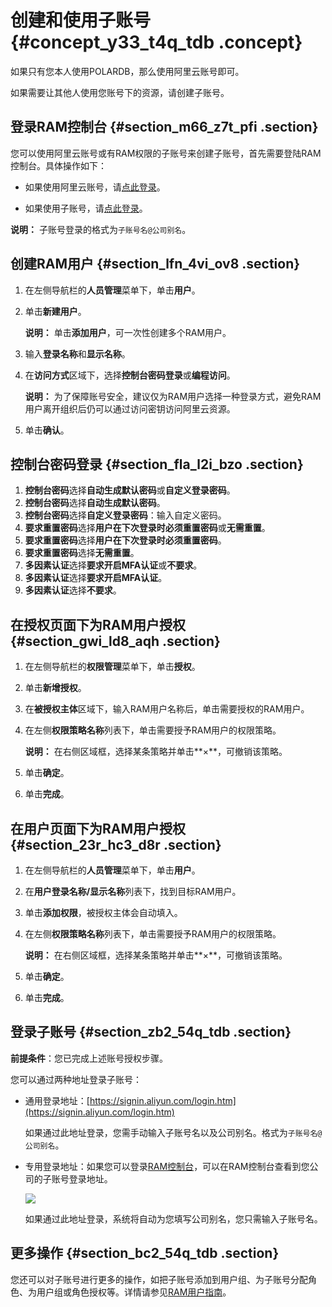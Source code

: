 # 创建和使用子账号 {#concept_y33_t4q_tdb .concept}

如果只有您本人使用POLARDB，那么使用阿里云账号即可。

如果需要让其他人使用您账号下的资源，请创建子账号。

## 登录RAM控制台 {#section_m66_z7t_pfi .section}

您可以使用阿里云账号或有RAM权限的子账号来创建子账号，首先需要登陆RAM控制台。具体操作如下：

-   如果使用阿里云账号，请[点此登录](https://account.aliyun.com/login/login.htm)。

-   如果使用子账号，请[点此登录](https://signin.aliyun.com/login.htm)。

**说明：** 子账号登录的格式为`子账号名@公司别名`。


## 创建RAM用户 {#section_lfn_4vi_ov8 .section}

1.  在左侧导航栏的**人员管理**菜单下，单击**用户**。
2.  单击**新建用户**。

    **说明：** 单击**添加用户**，可一次性创建多个RAM用户。

3.  输入**登录名称**和**显示名称**。
4.  在**访问方式**区域下，选择**控制台密码登录**或**编程访问**。

    **说明：** 为了保障账号安全，建议仅为RAM用户选择一种登录方式，避免RAM用户离开组织后仍可以通过访问密钥访问阿里云资源。

5.  单击**确认**。

## 控制台密码登录 {#section_fla_l2i_bzo .section}

1.  **控制台密码**选择**自动生成默认密码**或**自定义登录密码**。
2.  **控制台密码**选择**自动生成默认密码**。
3.  **控制台密码**选择**自定义登录密码**：输入自定义密码。
4.  **要求重置密码**选择**用户在下次登录时必须重置密码**或**无需重置**。
5.  **要求重置密码**选择**用户在下次登录时必须重置密码**。
6.  **要求重置密码**选择**无需重置**。
7.  **多因素认证**选择**要求开启MFA认证**或**不要求**。
8.  **多因素认证**选择**要求开启MFA认证**。
9.  **多因素认证**选择**不要求**。

## 在授权页面下为RAM用户授权 {#section_gwi_ld8_aqh .section}

1.  在左侧导航栏的**权限管理**菜单下，单击**授权**。
2.  单击**新增授权**。
3.  在**被授权主体**区域下，输入RAM用户名称后，单击需要授权的RAM用户。
4.  在左侧**权限策略名称**列表下，单击需要授予RAM用户的权限策略。

    **说明：** 在右侧区域框，选择某条策略并单击**×**，可撤销该策略。

5.  单击**确定**。
6.  单击**完成**。

## 在用户页面下为RAM用户授权 {#section_23r_hc3_d8r .section}

1.  在左侧导航栏的**人员管理**菜单下，单击**用户**。
2.  在**用户登录名称/显示名称**列表下，找到目标RAM用户。
3.  单击**添加权限**，被授权主体会自动填入。
4.  在左侧**权限策略名称**列表下，单击需要授予RAM用户的权限策略。

    **说明：** 在右侧区域框，选择某条策略并单击**×**，可撤销该策略。

5.  单击**确定**。
6.  单击**完成**。

## 登录子账号 {#section_zb2_54q_tdb .section}

**前提条件**：您已完成上述账号授权步骤。

您可以通过两种地址登录子账号：

-   通用登录地址：[https://signin.aliyun.com/login.htm](https://signin.aliyun.com/login.htm)

    如果通过此地址登录，您需手动输入子账号名以及公司别名。格式为`子账号名@公司别名`。

-   专用登录地址：如果您可以登录[RAM控制台](https://ram.console.aliyun.com)，可以在RAM控制台查看到您公司的子账号登录地址。

    ![](http://static-aliyun-doc.oss-cn-hangzhou.aliyuncs.com/assets/img/3025/15645637086630_zh-CN.png)

    如果通过此地址登录，系统将自动为您填写公司别名，您只需输入子账号名。


## 更多操作 {#section_bc2_54q_tdb .section}

您还可以对子账号进行更多的操作，如把子账号添加到用户组、为子账号分配角色、为用户组或角色授权等。详情请参见[RAM用户指南](https://help.aliyun.com/document_detail/28645.html)。

